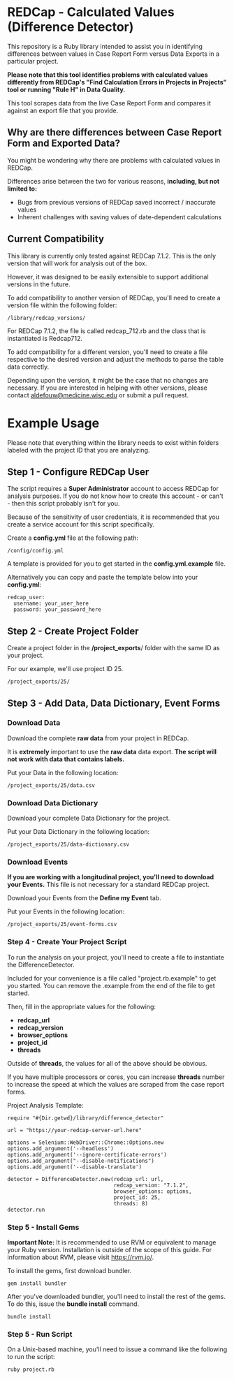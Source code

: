 # REDCap - Calculated Values (Difference Detector)

This repository is a Ruby library intended to assist you in identifying differences between values in Case Report Form versus Data Exports in a particular project.

**Please note that this tool identifies problems with calculated values differently from REDCap's "Find Calculation Errors in Projects in Projects" tool or running "Rule H" in Data Quality.**

This tool scrapes data from the live Case Report Form and compares it against an export file that you provide.


## Why are there differences between Case Report Form and Exported Data?

You might be wondering why there are problems with calculated values in REDCap.

Differences arise between the two for various reasons, **including, but not limited to:**

- Bugs from previous versions of REDCap saved incorrect / inaccurate values
- Inherent challenges with saving values of date-dependent calculations


## Current Compatibility

This library is currently only tested against REDCap 7.1.2.  This is the only version that will work for analysis out of the box.  

However, it was designed to be easily extensible to support additional versions in the future.

To add compatibility to another version of REDCap, you'll need to create a version file within the following folder:

```
/library/redcap_versions/
```

For REDCap 7.1.2, the file is called redcap_712.rb and the class that is instantiated is Redcap712.  

To add compatibility for a different version, you'll need to create a file respective to the desired version and adjust the methods to parse the table data correctly.

Depending upon the version, it might be the case that no changes are necessary.  If you are interested in helping with other versions, please contact aldefouw@medicine.wisc.edu or submit a pull request.


# Example Usage


Please note that everything within the library needs to exist within folders labeled with the project ID that you are analyzing. 


## Step 1 - Configure REDCap User

The script requires a **Super Administrator** account to access REDCap for analysis purposes.  If you do not know how to create this account - or can't - then this script probably isn't for you.

Because of the sensitivity of user credentials, it is recommended that you create a service account for this script specifically.


Create a **config.yml** file at the following path:
```
/config/config.yml
```

A template is provided for you to get started in the **config.yml.example** file.  


Alternatively you can copy and paste the template below into your **config.yml**:
```
redcap_user:
  username: your_user_here
  password: your_password_here
```





## Step 2 - Create Project Folder

Create a project folder in the **/project_exports**/ folder with the same ID as your project.  

For our example, we'll use project ID 25.

```
/project_exports/25/
```

## Step 3 - Add Data, Data Dictionary, Event Forms


### Download Data ###

Download the complete **raw data** from your project in REDCap.  

It is **extremely** important to use the **raw data** data export.  **The script will not work with data that contains labels.**

Put your Data in the following location: 

```
/project_exports/25/data.csv
```

### Download Data Dictionary ###

Download your complete Data Dictionary for the project.

Put your Data Dictionary in the following location: 

```
/project_exports/25/data-dictionary.csv
```



### Download Events ###

**If you are working with a longitudinal project, you'll need to download your Events.**  This file is not necessary for a standard REDCap project.

Download your Events from the **Define my Event** tab.

Put your Events in the following location: 

```
/project_exports/25/event-forms.csv
```


### Step 4 - Create Your Project Script

To run the analysis on your project, you'll need to create a file to instantiate the DifferenceDetector.

Included for your convenience is a file called "project.rb.example" to get you started.  You can remove the .example from the end of the file to get started.

Then, fill in the appropriate values for the following:


- **redcap_url**
- **redcap_version**
- **browser_options**
- **project_id**
- **threads**

Outside of **threads**, the values for all of the above should be obvious.  

If you have multiple processors or cores, you can increase **threads** number to increase the speed at which the values are scraped from the case report forms.


Project Analysis Template:
```
require "#{Dir.getwd}/library/difference_detector"

url = "https://your-redcap-server-url.here"

options = Selenium::WebDriver::Chrome::Options.new
options.add_argument('--headless')
options.add_argument('--ignore-certificate-errors')
options.add_argument("--disable-notifications")
options.add_argument('--disable-translate')

detector = DifferenceDetector.new(redcap_url: url,
                                  redcap_version: "7.1.2",
                                  browser_options: options,
                                  project_id: 25,
                                  threads: 8)
detector.run
```

### Step 5 - Install Gems

**Important Note:** It is recommended to use RVM or equivalent to manage your Ruby version.  Installation is outside of the scope of this guide.  For information about RVM, please visit https://rvm.io/.


To install the gems, first download bundler.

```
gem install bundler
```

After you've downloaded bundler, you'll need to install the rest of the gems.  To do this, issue the **bundle install** command.

```
bundle install
```




### Step 5 - Run Script

On a Unix-based machine, you'll need to issue a command like the following to run the script:

```
ruby project.rb
```
